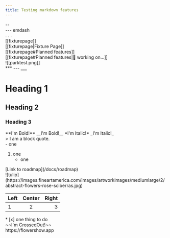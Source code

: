 ```yaml
---
title: Testing markdown features
---
```


<div id="endash">
  -- 
</div>

<div id="emdash">
  --- emdash
</div>

<div id="ellipse">
. . .
</div>

<div id="wikiLink">
[[fixturepage]]
</div>

<div id="wikiLink-custom">
[[fixturepage|Fixture Page]]
</div>

<div id="wikiLink-heading">
[[fixturepage#Planned features]]
</div>

<div id="wikiLink-heading-custom">
[[fixturepage#Planned features|🚧 working on...]]
</div>

<div id="wikiLink-image">
![[parktest.png]]
</div>

<div id="break">
***
---
___
</div>

<div id="headings">

# Heading 1

## Heading 2

### Heading 3

</div>

<div id="emphasis">
**I'm Bold!**
__I'm Bold!__
*I'm Italic!*
_I'm Italic!_
</div>

<div id="blockquote">
> I am a block quote.
</div>

<div id="lists">
- one

1. one
	- one
</div>

<div id="links">
[Link to roadmap](/docs/roadmap)
</div>

<div id="images">
![tulip](https://images.fineartamerica.com/images/artworkimages/mediumlarge/2/abstract-flowers-rose-sciberras.jpg)
</div>


| Left | Center | Right |
| :--- |  :---: |  ---: |
| 1    | 2      | 3     |

<div id="task-list">
* [x] one thing to do
</div>

<div id="strikethrough">
~~I'm CrossedOut!~~
</div>

<div id="autolinks">
https://flowershow.app
</div>
